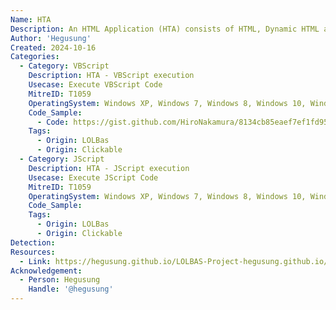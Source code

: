 ```yaml
---
Name: HTA
Description: An HTML Application (HTA) consists of HTML, Dynamic HTML and one or more scripting languages, such as VBScript or JScript
Author: 'Hegusung'
Created: 2024-10-16
Categories:
  - Category: VBScript
    Description: HTA - VBScript execution
    Usecase: Execute VBScript Code
    MitreID: T1059
    OperatingSystem: Windows XP, Windows 7, Windows 8, Windows 10, Windows 11
    Code_Sample:
      - Code: https://gist.github.com/HiroNakamura/8134cb85eaef7ef1fd9557a19240e585#file-application-hta
    Tags:
      - Origin: LOLBas
      - Origin: Clickable
  - Category: JScript
    Description: HTA - JScript execution
    Usecase: Execute JScript Code
    MitreID: T1059
    OperatingSystem: Windows XP, Windows 7, Windows 8, Windows 10, Windows 11
    Code_Sample:
    Tags:
      - Origin: LOLBas
      - Origin: Clickable
Detection:
Resources:
  - Link: https://hegusung.github.io/LOLBAS-Project-hegusung.github.io/#/hta
Acknowledgement:
  - Person: Hegusung
    Handle: '@hegusung'
---
```

